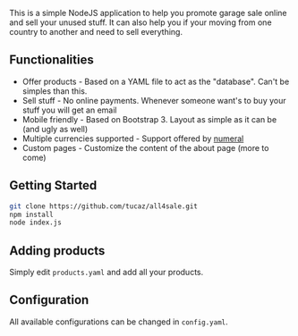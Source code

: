 This is a simple NodeJS application to help you promote garage sale online and sell your unused stuff. It can also help you if your moving from one country to another and need to sell everything.

## Functionalities

- Offer products - Based on a YAML file to act as the "database". Can't be simples than this.
- Sell stuff - No online payments. Whenever someone want's to buy your stuff you will get an email
- Mobile friendly - Based on Bootstrap 3. Layout as simple as it can be (and ugly as well)
- Multiple currencies supported - Support offered by [numeral](http://numeraljs.com/)
- Custom pages - Customize the content of the about page (more to come)

## Getting Started

```sh
git clone https://github.com/tucaz/all4sale.git
npm install
node index.js
```

## Adding products

Simply edit `products.yaml` and add all your products.

## Configuration

All available configurations can be changed in `config.yaml`.
